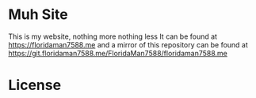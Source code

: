 # Muh Site
This is my website, nothing more nothing less
It can be found at https://floridaman7588.me
and a mirror of this repository can be found at 
https://git.floridaman7588.me/FloridaMan7588/floridaman7588.me

# License
